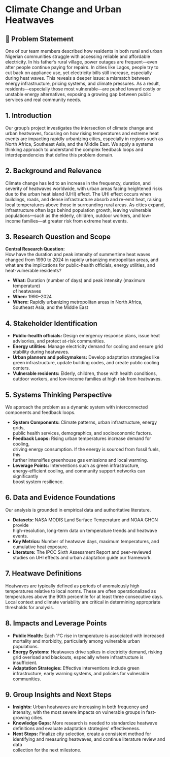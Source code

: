 # Climate Change and Urban Heatwaves

## 🔌 Problem Statement

One of our team members described how residents in both rural and urban Nigerian
communities struggle with accessing reliable and affordable electricity. In his
father’s rural village, power outages are frequent—even after people continue
paying for repairs. In cities like Lagos, people try to cut back on appliance
use, yet electricity bills still increase, especially during heat waves. This
reveals a deeper issue: a mismatch between energy infrastructure, pricing
systems, and climate pressures. As a result, residents—especially those most
vulnerable—are pushed toward costly or unstable energy alternatives, exposing
a growing gap between public services and real community needs.

## 1. Introduction

Our group’s project investigates the intersection of climate change and urban
heatwaves, focusing on how rising temperatures and extreme heat events are
impacting rapidly urbanizing cities, especially in regions such as North Africa,
Southeast Asia, and the Middle East. We apply a systems thinking approach to
understand the complex feedback loops and interdependencies that define this
problem domain.

## 2. Background and Relevance

Climate change has led to an increase in the frequency, duration, and severity
of heatwaves worldwide, with urban areas facing heightened risks due to the
urban heat island (UHI) effect. The UHI effect occurs when buildings, roads,
and dense infrastructure absorb and re-emit heat, raising local temperatures
above those in surrounding rural areas. As cities expand, infrastructure often
lags behind population growth, leaving vulnerable populations—such as the
elderly, children, outdoor workers, and low-income families—at greater risk
from extreme heat events.

## 3. Research Question and Scope

**Central Research Question:**  
How have the duration and peak intensity of summertime heat waves changed from
1990 to 2024 in rapidly urbanizing metropolitan areas, and what are the
implications for public-health officials, energy utilities, and heat-vulnerable
residents?

- **What:** Duration (number of days) and peak intensity (maximum temperature)  
  of heatwaves  
- **When:** 1990–2024  
- **Where:** Rapidly urbanizing metropolitan areas in North Africa,  
  Southeast Asia, and the Middle East

## 4. Stakeholder Identification

- **Public-health officials:** Design emergency response plans, issue heat  
  advisories, and protect at-risk communities.  
- **Energy utilities:** Manage electricity demand for cooling and ensure grid  
  stability during heatwaves.  
- **Urban planners and policymakers:** Develop adaptation strategies like green
  infrastructure, update building codes, and create public cooling centers.  
- **Vulnerable residents:** Elderly, children, those with health conditions,  
  outdoor workers, and low-income families at high risk from heatwaves.

## 5. Systems Thinking Perspective

We approach the problem as a dynamic system with interconnected components and
feedback loops.

- **System Components:** Climate patterns, urban infrastructure, energy grids,  
  public health services, demographics, and socioeconomic factors.  
- **Feedback Loops:** Rising urban temperatures increase demand for cooling,  
  driving energy consumption. If the energy is sourced from fossil fuels, this  
  further intensifies greenhouse gas emissions and local warming.  
- **Leverage Points:** Interventions such as green infrastructure,  
  energy-efficient cooling, and community support networks can significantly  
  boost system resilience.

## 6. Data and Evidence Foundations

Our analysis is grounded in empirical data and authoritative literature.

- **Datasets:** NASA MODIS Land Surface Temperature and NOAA GHCN provide  
  high-resolution, long-term data on temperature trends and heatwave events.  
- **Key Metrics:** Number of heatwave days, maximum temperatures, and  
  cumulative heat exposure.  
- **Literature:** The IPCC Sixth Assessment Report and peer-reviewed studies on
  UHI effects and urban adaptation guide our framework.

## 7. Heatwave Definitions

Heatwaves are typically defined as periods of anomalously high temperatures
relative to local norms. These are often operationalized as temperatures above
the 90th percentile for at least three consecutive days. Local context and
climate variability are critical in determining appropriate thresholds for
analysis.

## 8. Impacts and Leverage Points

- **Public Health:** Each 1°C rise in temperature is associated with increased  
  mortality and morbidity, particularly among vulnerable urban populations.  
- **Energy Systems:** Heatwaves drive spikes in electricity demand, risking grid
  overload and blackouts, especially where infrastructure is insufficient.  
- **Adaptation Strategies:** Effective interventions include green  
  infrastructure, early warning systems, and policies for vulnerable  
  communities.

## 9. Group Insights and Next Steps

- **Insights:** Urban heatwaves are increasing in both frequency and intensity,
  with the most severe impacts on vulnerable groups in fast-growing cities.  
- **Knowledge Gaps:** More research is needed to standardize heatwave  
  definitions and evaluate adaptation strategies' effectiveness.  
- **Next Steps:** Finalize city selection, create a consistent method for  
  identifying and measuring heatwaves, and continue literature review and data  
  collection for the next milestone.
